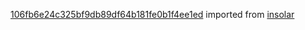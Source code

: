 [106fb6e24c325bf9db89df64b181fe0b1f4ee1ed](https://github.com/insolar/insolar/commit/106fb6e24c325bf9db89df64b181fe0b1f4ee1ed) imported from [insolar](https://github.com/insolar/insolar)
